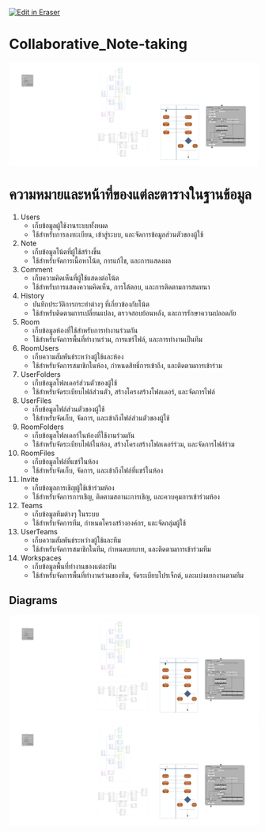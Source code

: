 <p><a target="_blank" href="https://app.eraser.io/workspace/OxmVappMO5RE8EK8NbJH" id="edit-in-eraser-github-link"><img alt="Edit in Eraser" src="https://firebasestorage.googleapis.com/v0/b/second-petal-295822.appspot.com/o/images%2Fgithub%2FOpen%20in%20Eraser.svg?alt=media&amp;token=968381c8-a7e7-472a-8ed6-4a6626da5501"></a></p>

# Collaborative_Note-taking


![Figure 1](/.eraser/OxmVappMO5RE8EK8NbJH___Ryxa1T7S33Xr58yLcTA4rYFgR9v1___---figure---yQ_s1hCg3SyuA_I8XGlqz---figure---X3VZdf7lBVBOjYwQH60Rbw.png "Figure 1")

# ความหมายและหน้าที่ของแต่ละตารางในฐานข้อมูล
1. Users
    - เก็บข้อมูลผู้ใช้งานระบบทั้งหมด
    - ใช้สำหรับการลงทะเบียน, เข้าสู่ระบบ, และจัดการข้อมูลส่วนตัวของผู้ใช้
2. Note
    - เก็บข้อมูลโน้ตที่ผู้ใช้สร้างขึ้น
    - ใช้สำหรับจัดการเนื้อหาโน้ต, การแก้ไข, และการแสดงผล
3. Comment
    - เก็บความคิดเห็นที่ผู้ใช้แสดงต่อโน้ต
    - ใช้สำหรับการแสดงความคิดเห็น, การโต้ตอบ, และการติดตามการสนทนา
4. History
    - บันทึกประวัติการกระทำต่างๆ ที่เกี่ยวข้องกับโน้ต
    - ใช้สำหรับติดตามการเปลี่ยนแปลง, ตรวจสอบย้อนหลัง, และการรักษาความปลอดภัย
5. Room
    - เก็บข้อมูลห้องที่ใช้สำหรับการทำงานร่วมกัน
    - ใช้สำหรับจัดการพื้นที่ทำงานร่วม, การแชร์ไฟล์, และการทำงานเป็นทีม
6. RoomUsers
    - เก็บความสัมพันธ์ระหว่างผู้ใช้และห้อง
    - ใช้สำหรับจัดการสมาชิกในห้อง, กำหนดสิทธิ์การเข้าถึง, และติดตามการเข้าร่วม
7. UserFolders
    - เก็บข้อมูลโฟลเดอร์ส่วนตัวของผู้ใช้
    - ใช้สำหรับจัดระเบียบไฟล์ส่วนตัว, สร้างโครงสร้างโฟลเดอร์, และจัดการไฟล์
8. UserFiles
    - เก็บข้อมูลไฟล์ส่วนตัวของผู้ใช้
    - ใช้สำหรับจัดเก็บ, จัดการ, และเข้าถึงไฟล์ส่วนตัวของผู้ใช้
9. RoomFolders
    - เก็บข้อมูลโฟลเดอร์ในห้องที่ใช้งานร่วมกัน
    - ใช้สำหรับจัดระเบียบไฟล์ในห้อง, สร้างโครงสร้างโฟลเดอร์ร่วม, และจัดการไฟล์ร่วม
10. RoomFiles
    - เก็บข้อมูลไฟล์ที่แชร์ในห้อง
    - ใช้สำหรับจัดเก็บ, จัดการ, และเข้าถึงไฟล์ที่แชร์ในห้อง
11. Invite
    - เก็บข้อมูลการเชิญผู้ใช้เข้าร่วมห้อง
    - ใช้สำหรับจัดการการเชิญ, ติดตามสถานะการเชิญ, และควบคุมการเข้าร่วมห้อง
12. Teams
    - เก็บข้อมูลทีมต่างๆ ในระบบ
    - ใช้สำหรับจัดการทีม, กำหนดโครงสร้างองค์กร, และจัดกลุ่มผู้ใช้
13. UserTeams
    - เก็บความสัมพันธ์ระหว่างผู้ใช้และทีม
    - ใช้สำหรับจัดการสมาชิกในทีม, กำหนดบทบาท, และติดตามการเข้าร่วมทีม
14. Workspaces
    - เก็บข้อมูลพื้นที่ทำงานของแต่ละทีม
    - ใช้สำหรับจัดการพื้นที่ทำงานร่วมของทีม, จัดระเบียบโปรเจ็กต์, และแบ่งแยกงานตามทีม



<!-- eraser-additional-content -->
## Diagrams
<!-- eraser-additional-files -->
<a href="/README-entity-relationship-1.eraserdiagram" data-element-id="gH47RvcyakIBRB_a1cZpa"><img src="/.eraser/OxmVappMO5RE8EK8NbJH___Ryxa1T7S33Xr58yLcTA4rYFgR9v1___---diagram----292258dc7451de40c56c800e015cc2e0.png" alt="" data-element-id="gH47RvcyakIBRB_a1cZpa" /></a>
<a href="/README-entity-relationship-2.eraserdiagram" data-element-id="KSX66uX76ziBGlIfaC1CX"><img src="/.eraser/OxmVappMO5RE8EK8NbJH___Ryxa1T7S33Xr58yLcTA4rYFgR9v1___---diagram----cf05de6a69407ed88f620ac13b335188.png" alt="" data-element-id="KSX66uX76ziBGlIfaC1CX" /></a>
<!-- end-eraser-additional-files -->
<!-- end-eraser-additional-content -->
<!--- Eraser file: https://app.eraser.io/workspace/OxmVappMO5RE8EK8NbJH --->